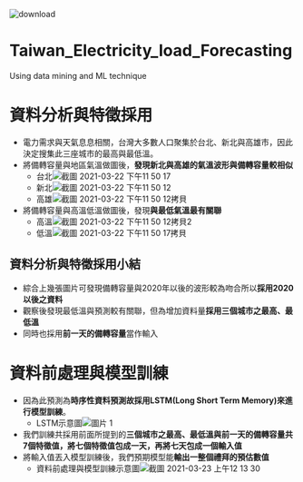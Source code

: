 ![download](https://user-images.githubusercontent.com/48174852/112023218-00bd4700-8b6e-11eb-8860-c8debcc368c1.png)
# Taiwan_Electricity_load_Forecasting
Using data mining and ML technique

# 資料分析與特徵採用
- 電力需求與天氣息息相關，台灣大多數人口聚集於台北、新北與高雄市，因此決定搜集此三座城市的最高與最低溫。
- 將備轉容量與地區氣溫做圖後，**發現新北與高雄的氣溫波形與備轉容量較相似**
  - 台北![截圖 2021-03-22 下午11 50 17](https://user-images.githubusercontent.com/48174852/112018956-f8630d00-8b69-11eb-9970-52bc9c5d1807.png)
  - 新北![截圖 2021-03-22 下午11 50 12](https://user-images.githubusercontent.com/48174852/112018643-ba65e900-8b69-11eb-8f90-7b6b4581d204.png)
  - 高雄![截圖 2021-03-22 下午11 50 12拷貝](https://user-images.githubusercontent.com/48174852/112019052-0b75dd00-8b6a-11eb-8632-46cbe66a3ca1.png)
- 將備轉容量與高溫低溫做圖後，發現**與最低氣溫最有關聯**
  - 高溫![截圖 2021-03-22 下午11 50 12拷貝2](https://user-images.githubusercontent.com/48174852/112019340-509a0f00-8b6a-11eb-892b-4d92a1476570.png)
  - 低溫![截圖 2021-03-22 下午11 50 17拷貝](https://user-images.githubusercontent.com/48174852/112019336-4e37b500-8b6a-11eb-9dcc-d2ad1367465f.png)
## 資料分析與特徵採用小結
- 綜合上幾張圖片可發現備轉容量與2020年以後的波形較為吻合所以**採用2020以後之資料**
- 觀察後發現最低溫與預測較有關聯，但為增加資料量**採用三個城市之最高、最低溫**
- 同時也採用**前一天的備轉容量**當作輸入

# 資料前處理與模型訓練
- 因為此預測為**時序性資料預測故採用LSTM(Long Short Term Memory)來進行模型訓練**。
  - LSTM示意圖![圖片 1](https://user-images.githubusercontent.com/48174852/112021841-aa9bd400-8b6c-11eb-81a0-5c60883cefeb.png)
- 我們訓練共採用前面所提到的**三個城市之最高、最低溫與前一天的備轉容量共7個特徵值，將七個特徵值包成一天，再將七天包成一個輸入值**
- 將輸入值丟入模型訓練後，我們預期模型能**輸出一整個禮拜的預估數值**
  - 資料前處理與模型訓練示意圖![截圖 2021-03-23 上午12 13 30](https://user-images.githubusercontent.com/48174852/112022291-2138d180-8b6d-11eb-9444-785d65d08deb.png)


